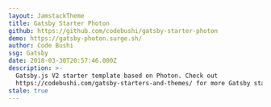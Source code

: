 ```yaml
---
layout: JamstackTheme
title: Gatsby Starter Photon
github: https://github.com/codebushi/gatsby-starter-photon
demo: https://gatsby-photon.surge.sh/
author: Code Bushi
ssg: Gatsby
date: 2018-03-30T20:57:46.000Z
description: >-
  Gatsby.js V2 starter template based on Photon. Check out
  https://codebushi.com/gatsby-starters-and-themes/ for more Gatsby starters.
stale: true
---
```

